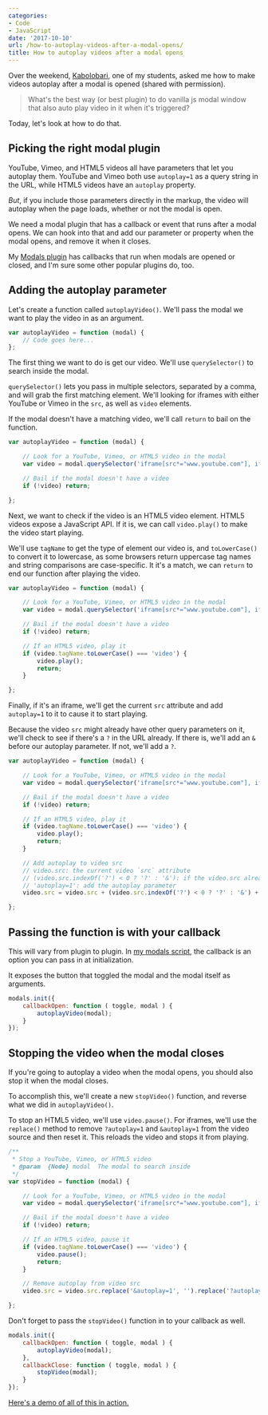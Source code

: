 ```yaml
---
categories:
- Code
- JavaScript
date: '2017-10-10'
url: /how-to-autoplay-videos-after-a-modal-opens/
title: How to autoplay videos after a modal opens
---
```


Over the weekend, [Kabolobari](https://do22.co/), one of my students, asked me how to make videos autoplay after a modal is opened (shared with permission).

> What's the best way (or best plugin) to do vanilla js modal window that also auto play video in it when it's triggered?

Today, let's look at how to do that.

## Picking the right modal plugin

YouTube, Vimeo, and HTML5 videos all have parameters that let you autoplay them. YouTube and Vimeo both use `autoplay=1` as a query string in the URL, while HTML5 videos have an `autoplay` property.

*But*, if you include those parameters directly in the markup, the video will autoplay when the page loads, whether or not the modal is open.

We need a modal plugin that has a callback or event that runs after a modal opens. We can hook into that and add our parameter or property when the modal opens, and remove it when it closes.

My [Modals plugin](https://github.com/cferdinandi/modals) has callbacks that run when modals are opened or closed, and I'm sure some other popular plugins do, too.

## Adding the autoplay parameter

Let's create a function called `autoplayVideo()`. We'll pass the modal we want to play the video in as an argument.

```js
var autoplayVideo = function (modal) {
	// Code goes here...
};
```

The first thing we want to do is get our video. We'll use `querySelector()` to search inside the modal.

`querySelector()` lets you pass in multiple selectors, separated by a comma, and will grab the first matching element. We'll looking for iframes with either YouTube or Vimeo in the `src`, as well as `video` elements.

If the modal doesn't have a matching video, we'll call `return` to bail on the function.

```js
var autoplayVideo = function (modal) {

	// Look for a YouTube, Vimeo, or HTML5 video in the modal
	var video = modal.querySelector('iframe[src*="www.youtube.com"], iframe[src*="player.vimeo.com"], video');

	// Bail if the modal doesn't have a video
	if (!video) return;

};
```

Next, we want to check if the video is an HTML5 video element. HTML5 videos expose a JavaScript API. If it is, we can call `video.play()` to make the video start playing.

We'll use `tagName` to get the type of element our video is, and `toLowerCase()` to convert it to lowercase, as some browsers return uppercase tag names and string comparisons are case-specific. It it's a match, we can `return` to end our function after playing the video.

```js
var autoplayVideo = function (modal) {

	// Look for a YouTube, Vimeo, or HTML5 video in the modal
	var video = modal.querySelector('iframe[src*="www.youtube.com"], iframe[src*="player.vimeo.com"], video');

	// Bail if the modal doesn't have a video
	if (!video) return;

	// If an HTML5 video, play it
	if (video.tagName.toLowerCase() === 'video') {
		video.play();
		return;
	}

};
```

Finally, if it's an iframe, we'll get the current `src` attribute and add `autoplay=1` to it to cause it to start playing.

Because the video `src` might already have other query parameters on it, we'll check to see if there's a `?` in the URL already. If there is, we'll add an `&` before our autoplay parameter. If not, we'll add a `?`.

```js
var autoplayVideo = function (modal) {

	// Look for a YouTube, Vimeo, or HTML5 video in the modal
	var video = modal.querySelector('iframe[src*="www.youtube.com"], iframe[src*="player.vimeo.com"], video');

	// Bail if the modal doesn't have a video
	if (!video) return;

	// If an HTML5 video, play it
	if (video.tagName.toLowerCase() === 'video') {
		video.play();
		return;
	}

	// Add autoplay to video src
	// video.src: the current video `src` attribute
	// (video.src.indexOf('?') < 0 ? '?' : '&'): if the video.src already has query string parameters, add an "&". Otherwise, add a "?".
	// 'autoplay=1': add the autoplay parameter
	video.src = video.src + (video.src.indexOf('?') < 0 ? '?' : '&') + 'autoplay=1';

};
```

## Passing the function is with your callback

This will vary from plugin to plugin. In [my modals script](https://github.com/cferdinandi/modals), the callback is an option you can pass in at initialization.

It exposes the button that toggled the modal and the modal itself as arguments.

```js
modals.init({
	callbackOpen: function ( toggle, modal ) {
		autoplayVideo(modal);
	}
});
```

## Stopping the video when the modal closes

If you're going to autoplay a video when the modal opens, you should also stop it when the modal closes.

To accomplish this, we'll create a new `stopVideo()` function, and reverse what we did in `autoplayVideo()`.

To stop an HTML5 video, we'll use `video.pause()`. For iframes, we'll use the `replace()` method to remove `?autoplay=1` and `&autoplay=1` from the video source and then reset it. This reloads the video and stops it from playing.

```js
/**
 * Stop a YouTube, Vimeo, or HTML5 video
 * @param  {Node} modal  The modal to search inside
 */
var stopVideo = function (modal) {

	// Look for a YouTube, Vimeo, or HTML5 video in the modal
	var video = modal.querySelector('iframe[src*="www.youtube.com"], iframe[src*="player.vimeo.com"], video');

	// Bail if the modal doesn't have a video
	if (!video) return;

	// If an HTML5 video, pause it
	if (video.tagName.toLowerCase() === 'video') {
		video.pause();
		return;
	}

	// Remove autoplay from video src
	video.src = video.src.replace('&autoplay=1', '').replace('?autoplay=1', '');

};
```

Don't forget to pass the `stopVideo()` function in to your callback as well.

```js
modals.init({
	callbackOpen: function ( toggle, modal ) {
		autoplayVideo(modal);
	},
	callbackClose: function ( toggle, modal ) {
		stopVideo(modal);
	}
});
```

[Here's a demo of all of this in action.](https://jsfiddle.net/cferdinandi/w4va2mpr/9/)
